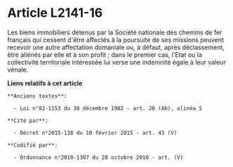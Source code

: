 # Article L2141-16

Les biens immobiliers détenus par la Société nationale des chemins de fer français qui cessent d'être affectés à la poursuite
de ses missions peuvent recevoir une autre affectation domaniale ou, à défaut, après déclassement, être aliénés par elle et à
son profit ; dans le premier cas, l'Etat ou la collectivité territoriale intéressée lui verse une indemnité égale à leur
valeur vénale.

**Liens relatifs à cet article**

	**Anciens textes**:

	  - Loi n°82-1153 du 30 décembre 1982 - art. 20 (Ab), alinéa 5

	**Cité par**:

	  - Décret n°2015-138 du 10 février 2015 - art. 43 (V)

	**Codifié par**:

	  - Ordonnance n°2010-1307 du 28 octobre 2010 - art. (V)
